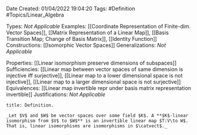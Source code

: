 <div class="topSpace"></div>

Date Created: 01/04/2022 19:04:20
Tags: #Definition #Topics/Linear_Algebra

Types: _Not Applicable_
Examples: [[Coordinate Representation of Finite-dim. Vector Spaces]], [[Matrix Representation of a Linear Map]], [[Basis Transition Map; Change of Basis Matrix]], [[Identity Function]]
Constructions: [[Isomorphic Vector Spaces]]
Generalizations: _Not Applicable_

Properties: [[Linear isomorphism preserve dimensions of subspaces]]
Sufficiencies: [[Linear map between vector spaces of same dimension is injective iff surjective]], [[Linear map to a lower dimensional space is not injective]], [[Linear map to a larger dimensional space is not surjective]]
Equivalences: [[Linear map invertible repr under basis matrix representation invertible]]
Justifications: _Not Applicable_

``` ad-Definition
title: Definition.

_Let $V$ and $W$ be vector spaces over some field $K$. A **$K$-linear isomorphism from $V$ to $W$** is an invertible linear map $T:V\to W$. That is, linear isomorphisms are isomorphisms in $\catvect$._

```
